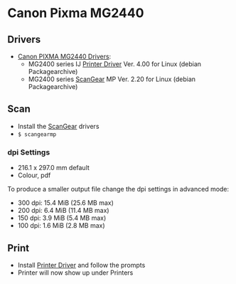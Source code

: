 Canon Pixma MG2440
==================

## Drivers
- [Canon PIXMA MG2440 Drivers]:
    - MG2400 series IJ [Printer Driver] Ver. 4.00 for Linux (debian Packagearchive)
    - MG2400 series [ScanGear] MP Ver. 2.20 for Linux (debian Packagearchive)

## Scan
- Install the [ScanGear] drivers
- `$ scangearmp`

### dpi Settings
- 216.1 x 297.0 mm default
- Colour, pdf

To produce a smaller output file change the dpi settings in advanced mode:
- 300 dpi: 15.4 MiB (25.6 MB max)
- 200 dpi: 6.4 MiB  (11.4 MB max)
- 150 dpi: 3.9 MiB  (5.4  MB max)
- 100 dpi: 1.6 MiB  (2.8  MB max)


## Print
- Install [Printer Driver] and follow the prompts
- Printer will now show up under Printers

[Canon PIXMA MG2440 Drivers]:https://www.canon-europe.com/support/consumer_products/products/fax__multifunctionals/inkjet/pixma_mg_series/mg2440.aspx?type=drivers&language=EN&os=Linux%20(64-bit)

[Printer Driver]:https://www.canon-europe.com/support/consumer_products/products/fax__multifunctionals/inkjet/pixma_mg_series/mg2440.aspx?type=drivers&driverdetailid=tcm:13-1093972&os=Linux%20(64-bit)&language=EN

[ScanGear]:https://www.canon-europe.com/support/consumer_products/products/fax__multifunctionals/inkjet/pixma_mg_series/mg2440.aspx?type=drivers&driverdetailid=tcm:13-1093735&os=Linux%20(64-bit)&language=EN
